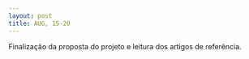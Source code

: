 ```yaml
---
layout: post
title: AUG, 15-20
---
```


Finalização da proposta do projeto e leitura dos artigos de referência.
